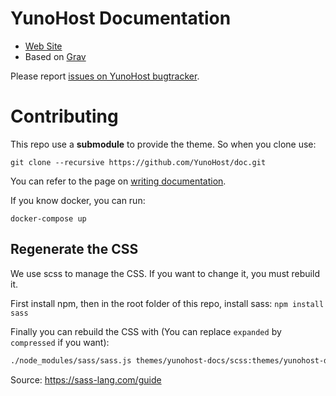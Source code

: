 # YunoHost Documentation

* [Web Site](https://yunohost.org)
* Based on [Grav](https://getgrav.org/)

Please report [issues on YunoHost bugtracker](https://github.com/YunoHost/issues/issues).

# Contributing

This repo use a **submodule** to provide the theme. So when you clone use: 

```shell
git clone --recursive https://github.com/YunoHost/doc.git
```


You can refer to the page on [writing documentation](https://yunohost.org/write_documentation).

If you know docker, you can run:

```
docker-compose up
```

## Regenerate the CSS

We use scss to manage the CSS. If you want to change it, you must rebuild it.

First install npm, then in the root folder of this repo, install sass: `npm install sass`

Finally you can rebuild the CSS with (You can replace `expanded` by `compressed` if you want):

```bash
./node_modules/sass/sass.js themes/yunohost-docs/scss:themes/yunohost-docs/css --style expanded
```

Source:
https://sass-lang.com/guide

